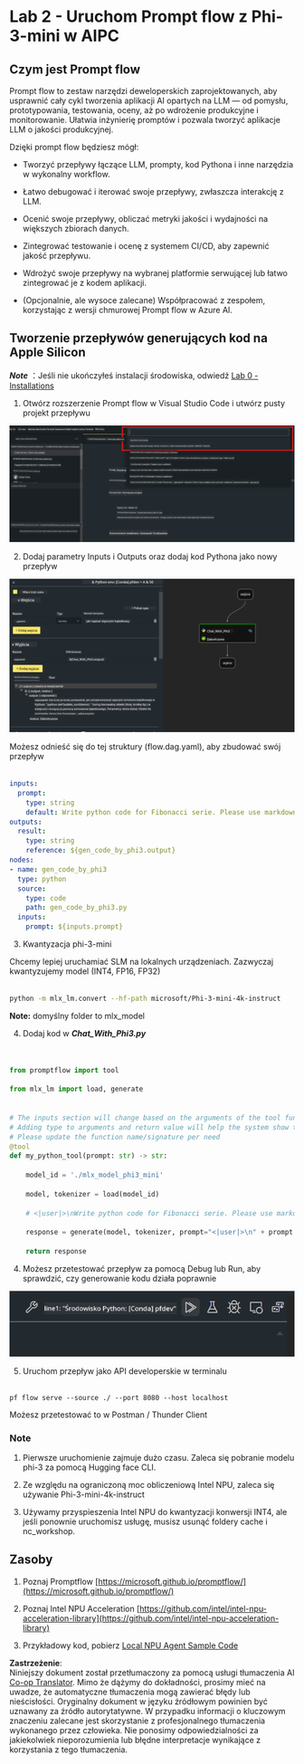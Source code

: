 <!--
CO_OP_TRANSLATOR_METADATA:
{
  "original_hash": "3dbbf568625b1ee04b354c2dc81d3248",
  "translation_date": "2025-07-17T04:25:40+00:00",
  "source_file": "md/02.Application/02.Code/Phi3/VSCodeExt/HOL/Apple/02.PromptflowWithMLX.md",
  "language_code": "pl"
}
-->
# **Lab 2 - Uruchom Prompt flow z Phi-3-mini w AIPC**

## **Czym jest Prompt flow**

Prompt flow to zestaw narzędzi deweloperskich zaprojektowanych, aby usprawnić cały cykl tworzenia aplikacji AI opartych na LLM — od pomysłu, prototypowania, testowania, oceny, aż po wdrożenie produkcyjne i monitorowanie. Ułatwia inżynierię promptów i pozwala tworzyć aplikacje LLM o jakości produkcyjnej.

Dzięki prompt flow będziesz mógł:

- Tworzyć przepływy łączące LLM, prompty, kod Pythona i inne narzędzia w wykonalny workflow.

- Łatwo debugować i iterować swoje przepływy, zwłaszcza interakcję z LLM.

- Ocenić swoje przepływy, obliczać metryki jakości i wydajności na większych zbiorach danych.

- Zintegrować testowanie i ocenę z systemem CI/CD, aby zapewnić jakość przepływu.

- Wdrożyć swoje przepływy na wybranej platformie serwującej lub łatwo zintegrować je z kodem aplikacji.

- (Opcjonalnie, ale wysoce zalecane) Współpracować z zespołem, korzystając z wersji chmurowej Prompt flow w Azure AI.

## **Tworzenie przepływów generujących kod na Apple Silicon**

***Note*** ：Jeśli nie ukończyłeś instalacji środowiska, odwiedź [Lab 0 -Installations](./01.Installations.md)

1. Otwórz rozszerzenie Prompt flow w Visual Studio Code i utwórz pusty projekt przepływu

![create](../../../../../../../../../translated_images/pf_create.bde888dc83502eba082a058175bbf1eee6791219795393a386b06fd3043ec54d.pl.png)

2. Dodaj parametry Inputs i Outputs oraz dodaj kod Pythona jako nowy przepływ

![flow](../../../../../../../../../translated_images/pf_flow.520824c0969f2a94f17e947f86bdc4b4c6c88a2efa394fe3bcfb58c0dbc578a7.pl.png)

Możesz odnieść się do tej struktury (flow.dag.yaml), aby zbudować swój przepływ

```yaml

inputs:
  prompt:
    type: string
    default: Write python code for Fibonacci serie. Please use markdown as output
outputs:
  result:
    type: string
    reference: ${gen_code_by_phi3.output}
nodes:
- name: gen_code_by_phi3
  type: python
  source:
    type: code
    path: gen_code_by_phi3.py
  inputs:
    prompt: ${inputs.prompt}


```

3. Kwantyzacja phi-3-mini

Chcemy lepiej uruchamiać SLM na lokalnych urządzeniach. Zazwyczaj kwantyzujemy model (INT4, FP16, FP32)

```bash

python -m mlx_lm.convert --hf-path microsoft/Phi-3-mini-4k-instruct

```

**Note:** domyślny folder to mlx_model

4. Dodaj kod w ***Chat_With_Phi3.py***

```python


from promptflow import tool

from mlx_lm import load, generate


# The inputs section will change based on the arguments of the tool function, after you save the code
# Adding type to arguments and return value will help the system show the types properly
# Please update the function name/signature per need
@tool
def my_python_tool(prompt: str) -> str:

    model_id = './mlx_model_phi3_mini'

    model, tokenizer = load(model_id)

    # <|user|>\nWrite python code for Fibonacci serie. Please use markdown as output<|end|>\n<|assistant|>

    response = generate(model, tokenizer, prompt="<|user|>\n" + prompt  + "<|end|>\n<|assistant|>", max_tokens=2048, verbose=True)

    return response


```

4. Możesz przetestować przepływ za pomocą Debug lub Run, aby sprawdzić, czy generowanie kodu działa poprawnie

![RUN](../../../../../../../../../translated_images/pf_run.4239e8a0b420a58284edf6ee1471c1697c345670313c8e7beac0edaee15b9a9d.pl.png)

5. Uruchom przepływ jako API developerskie w terminalu

```

pf flow serve --source ./ --port 8080 --host localhost   

```

Możesz przetestować to w Postman / Thunder Client

### **Note**

1. Pierwsze uruchomienie zajmuje dużo czasu. Zaleca się pobranie modelu phi-3 za pomocą Hugging face CLI.

2. Ze względu na ograniczoną moc obliczeniową Intel NPU, zaleca się używanie Phi-3-mini-4k-instruct

3. Używamy przyspieszenia Intel NPU do kwantyzacji konwersji INT4, ale jeśli ponownie uruchomisz usługę, musisz usunąć foldery cache i nc_workshop.

## **Zasoby**

1. Poznaj Promptflow [https://microsoft.github.io/promptflow/](https://microsoft.github.io/promptflow/)

2. Poznaj Intel NPU Acceleration [https://github.com/intel/intel-npu-acceleration-library](https://github.com/intel/intel-npu-acceleration-library)

3. Przykładowy kod, pobierz [Local NPU Agent Sample Code](../../../../../../../../../code/07.Lab/01/AIPC/local-npu-agent)

**Zastrzeżenie**:  
Niniejszy dokument został przetłumaczony za pomocą usługi tłumaczenia AI [Co-op Translator](https://github.com/Azure/co-op-translator). Mimo że dążymy do dokładności, prosimy mieć na uwadze, że automatyczne tłumaczenia mogą zawierać błędy lub nieścisłości. Oryginalny dokument w języku źródłowym powinien być uznawany za źródło autorytatywne. W przypadku informacji o kluczowym znaczeniu zalecane jest skorzystanie z profesjonalnego tłumaczenia wykonanego przez człowieka. Nie ponosimy odpowiedzialności za jakiekolwiek nieporozumienia lub błędne interpretacje wynikające z korzystania z tego tłumaczenia.